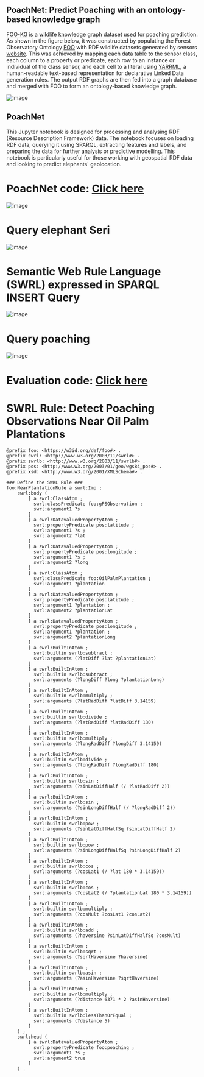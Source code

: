 ## PoachNet: Predict Poaching with an ontology-based knowledge graph

[FOO-KG](https://naeima.github.io/fooKG/) is a wildlife knowledge graph dataset used for poaching prediction. As shown in the figure below, it was constructed by populating the Forest Observatory Ontology [FOO](https://w3id.org/def/foo#) with RDF wildlife datasets generated by sensors [website](https://ontology.forest-observatory.cardiff.ac.uk). This was achieved by mapping each data table to the sensor class, each column to a property or predicate, each row to an instance or individual of the class sensor, and each cell to a literal using [YARRML](https://rml.io/yarrrml/), a human-readable text-based representation for declarative Linked Data generation rules. The output RDF graphs are then fed into a graph database and merged with FOO to form an ontology-based knowledge graph.

![image](https://github.com/Naeima/PoachNet/blob/ed7689e9128f9bf37cf51e5cdf7bc5c70d86e07e/KGBuild.png)


## PoachNet 

This Jupyter notebook is designed for processing and analysing RDF (Resource Description Framework) data. The notebook focuses on loading RDF data, querying it using SPARQL, extracting features and labels, and preparing the data for further analysis or predictive modelling. This notebook is particularly useful for those working with geospatial RDF data and looking to predict elephants' geolocation. 

# PoachNet code: [Click here](https://github.com/Naeima/PoachNet/blob/e21c46c0698c39fa626096ab650d506716c1682d/PoachNet.ipynb)


![image](https://github.com/Naeima/PoachNet/blob/6416298db13ed86751840e0a68ded5f63cf3179c/PoachNet.png)

# Query elephant Seri

![image](https://github.com/Naeima/PoachNet/blob/f59fba205a473eaeb19f24192fc45e38c5db0dd3/SelectSeri.png)


# Semantic Web Rule Language (SWRL) expressed in SPARQL INSERT Query 
![image](https://github.com/Naeima/PoachNet/blob/3330ff6bf2d8a09d4d6cc85aa0235c30f6cc2f36/SWRL.png)

# Query poaching 

![image](https://github.com/Naeima/PoachNet/blob/7b7ceca4a5b0ee82ea61bceb73722cb108e78452/SelectPoaching.png)

# Evaluation code: [Click here](https://github.com/Naeima/PoachNet/blob/bb4af1077d988d686796be60e0680154e02c244c/Linear_Regression%2C_Polynomial_and_VAR.ipynb)


# SWRL Rule: Detect Poaching Observations Near Oil Palm Plantations

```turtle
@prefix foo: <https://w3id.org/def/foo#> .
@prefix swrl: <http://www.w3.org/2003/11/swrl#> .
@prefix swrlb: <http://www.w3.org/2003/11/swrlb#> .
@prefix pos: <http://www.w3.org/2003/01/geo/wgs84_pos#> .
@prefix xsd: <http://www.w3.org/2001/XMLSchema#> .

### Define the SWRL Rule ###
foo:NearPlantationRule a swrl:Imp ;
    swrl:body (
        [ a swrl:ClassAtom ;
          swrl:classPredicate foo:gPSObservation ;
          swrl:argument1 ?s
        ]
        [ a swrl:DatavaluedPropertyAtom ;
          swrl:propertyPredicate pos:latitude ;
          swrl:argument1 ?s ;
          swrl:argument2 ?lat
        ]
        [ a swrl:DatavaluedPropertyAtom ;
          swrl:propertyPredicate pos:longitude ;
          swrl:argument1 ?s ;
          swrl:argument2 ?long
        ]
        [ a swrl:ClassAtom ;
          swrl:classPredicate foo:OilPalmPlantation ;
          swrl:argument1 ?plantation
        ]
        [ a swrl:DatavaluedPropertyAtom ;
          swrl:propertyPredicate pos:latitude ;
          swrl:argument1 ?plantation ;
          swrl:argument2 ?plantationLat
        ]
        [ a swrl:DatavaluedPropertyAtom ;
          swrl:propertyPredicate pos:longitude ;
          swrl:argument1 ?plantation ;
          swrl:argument2 ?plantationLong
        ]
        [ a swrl:BuiltInAtom ;
          swrl:builtin swrlb:subtract ;
          swrl:arguments (?latDiff ?lat ?plantationLat)
        ]
        [ a swrl:BuiltInAtom ;
          swrl:builtin swrlb:subtract ;
          swrl:arguments (?longDiff ?long ?plantationLong)
        ]
        [ a swrl:BuiltInAtom ;
          swrl:builtin swrlb:multiply ;
          swrl:arguments (?latRadDiff ?latDiff 3.14159)
        ]
        [ a swrl:BuiltInAtom ;
          swrl:builtin swrlb:divide ;
          swrl:arguments (?latRadDiff ?latRadDiff 180)
        ]
        [ a swrl:BuiltInAtom ;
          swrl:builtin swrlb:multiply ;
          swrl:arguments (?longRadDiff ?longDiff 3.14159)
        ]
        [ a swrl:BuiltInAtom ;
          swrl:builtin swrlb:divide ;
          swrl:arguments (?longRadDiff ?longRadDiff 180)
        ]
        [ a swrl:BuiltInAtom ;
          swrl:builtin swrlb:sin ;
          swrl:arguments (?sinLatDiffHalf (/ ?latRadDiff 2))
        ]
        [ a swrl:BuiltInAtom ;
          swrl:builtin swrlb:sin ;
          swrl:arguments (?sinLongDiffHalf (/ ?longRadDiff 2))
        ]
        [ a swrl:BuiltInAtom ;
          swrl:builtin swrlb:pow ;
          swrl:arguments (?sinLatDiffHalfSq ?sinLatDiffHalf 2)
        ]
        [ a swrl:BuiltInAtom ;
          swrl:builtin swrlb:pow ;
          swrl:arguments (?sinLongDiffHalfSq ?sinLongDiffHalf 2)
        ]
        [ a swrl:BuiltInAtom ;
          swrl:builtin swrlb:cos ;
          swrl:arguments (?cosLat1 (/ ?lat 180 * 3.14159))
        ]
        [ a swrl:BuiltInAtom ;
          swrl:builtin swrlb:cos ;
          swrl:arguments (?cosLat2 (/ ?plantationLat 180 * 3.14159))
        ]
        [ a swrl:BuiltInAtom ;
          swrl:builtin swrlb:multiply ;
          swrl:arguments (?cosMult ?cosLat1 ?cosLat2)
        ]
        [ a swrl:BuiltInAtom ;
          swrl:builtin swrlb:add ;
          swrl:arguments (?haversine ?sinLatDiffHalfSq ?cosMult)
        ]
        [ a swrl:BuiltInAtom ;
          swrl:builtin swrlb:sqrt ;
          swrl:arguments (?sqrtHaversine ?haversine)
        ]
        [ a swrl:BuiltInAtom ;
          swrl:builtin swrlb:asin ;
          swrl:arguments (?asinHaversine ?sqrtHaversine)
        ]
        [ a swrl:BuiltInAtom ;
          swrl:builtin swrlb:multiply ;
          swrl:arguments (?distance 6371 * 2 ?asinHaversine)
        ]
        [ a swrl:BuiltInAtom ;
          swrl:builtin swrlb:lessThanOrEqual ;
          swrl:arguments (?distance 5)
        ]
    ) ;
    swrl:head (
        [ a swrl:DatavaluedPropertyAtom ;
          swrl:propertyPredicate foo:poaching ;
          swrl:argument1 ?s ;
          swrl:argument2 true
        ]
    ) .
